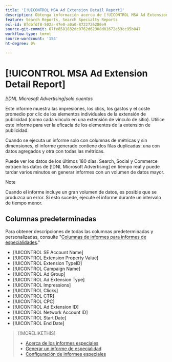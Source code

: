 ```yaml
---
title: '[!UICONTROL MSA Ad Extension Detail Report]'
description: Obtenga información acerca de [!UICONTROL MSA Ad Extension Detail Report].
feature: Search Reports, Search Specialty Reports
exl-id: 8fdbfdf8-502a-47e0-a0a0-8722726280e9
source-git-commit: 67fe8581832dc0762d62908d01672e53cc95b847
workflow-type: tm+mt
source-wordcount: '154'
ht-degree: 0%

---
```


# [!UICONTROL MSA Ad Extension Detail Report]

*[!DNL Microsoft Advertising]solo cuentas*

Este informe muestra las impresiones, los clics, los gastos y el coste promedio por clic de los elementos individuales de la extensión de publicidad (como cada vínculo en una extensión de vínculo de sitio). Utilice este informe para ver la eficacia de los elementos de la extensión de publicidad.

Cuando se ejecuta un informe solo con columnas de métricas y sin dimensiones, el informe generado contiene dos filas duplicadas: una con datos agregados y otra con todas las métricas.<!-- all metrics? -->

Puede ver los datos de los últimos 180 días. Search, Social y Commerce extraen los datos de [!DNL Microsoft Advertising] en tiempo real y puede tardar varios minutos en generar informes con un volumen de datos mayor.

>[!NOTE]
>
>Cuando el informe incluye un gran volumen de datos, es posible que se produzca un error. Si esto sucede, ejecute el informe durante un intervalo de tiempo menor.

## Columnas predeterminadas

Para obtener descripciones de todas las columnas predeterminadas y personalizadas, consulte &quot;[Columnas de informes para informes de especialidades](specialty-report-columns.md).&quot;

* [!UICONTROL SE Account Name]
* [!UICONTROL Extension Property Value]
* [!UICONTROL Extension TypeID]
* [!UICONTROL Campaign Name]
* [!UICONTROL Ad Group]
* [!UICONTROL Ad Extension Type]
* [!UICONTROL Impressions]
* [!UICONTROL Clicks]
* [!UICONTROL CTR]
* [!UICONTROL CPC]
* [!UICONTROL Ad Extension ID]
* [!UICONTROL Network Account ID]
* [!UICONTROL Start Date]
* [!UICONTROL End Date]

>[!MORELIKETHIS]
>
>* [Acerca de los informes especiales](specialty-report-about.md)
>* [Generar un informe de especialidad](specialty-report-generate.md)
>* [Configuración de informes especiales](specialty-report-settings.md)

